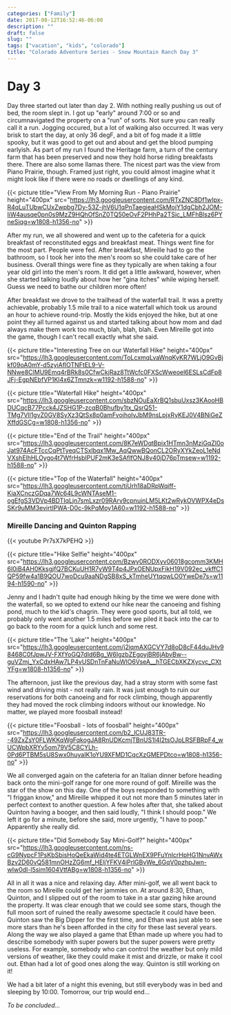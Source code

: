 ```yaml
---
categories: ["Family"]
date: 2017-08-12T16:52:46-06:00
description: ""
draft: false
slug: ""
tags: ["vacation", "kids", "colorado"]
title: "Colorado Adventure Series - Snow Mountain Ranch Day 3"
---
```


# Day 3

Day three started out later than day 2. With nothing really pushing us out of bed, the room slept in. I got up "early" around 7:00 or so and circumnavigated the property on a "run" of sorts. Not sure you can really call it a run. Jogging occured, but a lot of walking also occurred. It was very brisk to start the day, at only 36 degF, and a bit of fog made it a little spooky, but it was good to get out and about and get the blood pumping earlyish. As part of my run I found the Heritage farm, a turn of the century farm that has been preserved and now they hold horse riding breakfasts there. There are also some llamas there. The nicest part was the view from Piano Prairie, though. Framed just right, you could almost imagine what it might look like if there were no roads or dwellings of any kind.

{{< picture title="View From My Morning Run - Piano Prairie" height="400px" src="https://lh3.googleusercontent.com/RTxZNC8Df1wIpx-R4qLuTUbwCUxZwpbg7Dy-53Z-jhV6U1qPnTaegieaHSkMojY1dgCbh2JOM-IiW4ausqe0pn0s9MzZ9HQhOfSnZ0TQ50eOvF2PHhPa2TSic_LMFhBlsz6PYneSiqg=w1808-h1356-no" >}}

After my run, we all showered and went up to the cafeteria for a quick breakfast of reconstituted eggs and breakfast meat. Things went fine for the most part. People were fed. After breakfast, Mireille had to go the bathroom, so I took her into the men's room so she could take care of her business. Overall things were fine as they typically are when taking a four year old girl into the men's room. It did get a little awkward, however, when she started talking loudly about how her "gina itches" while wiping herself. Guess we need to bathe our children more often!

After breakfast we drove to the trailhead of the waterfall trail. It was a pretty achievable, probably 1.5 mile trail to a nice waterfall which took us around an hour to achieve round-trip. Mostly the kids enjoyed the hike, but at one point they all turned against us and started talking about how mom and dad always make them work too much, blah, blah, blah. Even Mireille got into the game, though I can't recall exactly what she said.

{{< picture title="Interesting Tree on our Waterfall Hike" height="400px" src="https://lh3.googleusercontent.com/ToLcxmqLvaWnqKyKR7WLjO9GvBjkf09oA0mY-d5zyiAflOTNFtEL9-V-NNwe8ClMU9Emq4rBRk8s0CfwCkjRaz8TtWcfc0FXScWweoel6ESLsCdFp8JFj-EgpNEbfVP1Kl4x6ZTmnzk=w1192-h1588-no" >}}

{{< picture title="Waterfall Hike" height="400px" src="https://lh3.googleusercontent.com/sbzNOuEaXrBQ1sbuUxsz3KAooHBDUCqcB77Pcck4JZSHG1P-zcqB0Bhufby1tx_QsrQ51-TMg7Vll1gvZ0GV8SyXz3QtSx8p0amFvojholvJbM9nsLpjxRyKEJ0V4BNiGeZXffdGSCg=w1808-h1356-no" >}}

{{< picture title="End of the Trail" height="400px" src="https://lh3.googleusercontent.com/8K7eWDqtBpix1HTmn3nMziGqZI0oJat974AcFTccCqPtTyeqCTSxlbqx1Mw_AqQwwBQonCL2ORyXYkZeoL1eNdVXshElhHLOygo4t7WfrHsbIPUF2mK3eSAflfONJ8v40jD76pTmsew=w1192-h1588-no" >}}

{{< picture title="Top of the Waterfall" height="400px" src="https://lh3.googleusercontent.com/tiUrh18aDRpWqiff-KiaXCnczGDqa7Wc64L9cWNTAseM1-ogEfgS3VDVp4BDTIqLjn7smLxzr09RArv9cpnuinLM5LKt2wRykOVWPX4eDsSKr9uMM3evirtIPWA-D0c-9kPqMoy1A60=w1192-h1588-no" >}}

### Mireille Dancing and Quinton Rapping
{{< youtube Pr7sX7kPEHQ >}}

{{< picture title="Hike Selfie" height="400px" src="https://lh3.googleusercontent.com/Bzwy0RODXyv06018gcomm3KMH6I0iB4AH0KksgjfQ7BCKuUH1R7yW9T4p4JPxOENUpxFikH19V092ec_vkffC1QP59fw4a1B9QOU7woDcu9aaNDgSB8xS_kTmheUYtqqwLO0YweDe7s=w1194-h1590-no" >}}

Jenny and I hadn't quite had enough hiking by the time we were done with the waterfall, so we opted to extend our hike near the canoeing and fishing pond, much to the kid's chagrin. They were good sports, but all told, we probably only went another 1.5 miles before we piled it back into the car to go back to the room for a quick lunch and some rest.

{{< picture title="The 'Lake'" height="400px" src="https://lh3.googleusercontent.com/j2iqmAXGCVY7d8oD8cF44duJHv98468C0fJpwJV-FXfYoGQ7dId6Bg_W6IgzbZEgoyjBR6jAbvBw--guVZmj_YxCdxHAw7LP4vUSDnTnFaNuWIO6VseA__hTGECbXKZXycvc_CXtYFg=w1808-h1356-no" >}}

The afternoon, just like the previous day, had a stray storm with some fast wind and driving mist - not really rain. It was just enough to ruin our reservations for both canoeing and for rock climbing, though apparently they had moved the rock climbing indoors without our knowledge. No matter, we played more foosball instead!

{{< picture title="Foosball - lots of foosball" height="400px" src="https://lh3.googleusercontent.com/b2_lCUJ83TR--49ZxZsY0FLWKKqWgFqkogJA8RnUDKcmjTBnUS1l4I2tsOJpLRSFBRpF4_wUCWpbXRYv5om79V5C8CYLh-0Pd6PTBM5sU8Swx0huyaIK1oYU9XFMD1CqcXzGMEPDtco=w1808-h1356-no" >}}

We all converged again on the cafeteria for an Italian dinner before heading back onto the mini-golf range for one more round of golf. Mireille was the star of the show on this day. One of the boys responded to something with "I friggan know," and Mireille whipped it out not more than 5 minutes later in perfect context to another question. A few holes after that, she talked about Quinton having a booger, and then said loudly, "I think I should poop." We left it go for a minute, before she said, more urgently, "I have to poop." Apparently she really did.

{{< picture title="Did Somebody Say Mini-Golf?" height="400px" src="https://lh3.googleusercontent.com/ns-cG9NypcF1PsKbSbisHoQeEkaWid4te4ETGLWnEX9PFuYnlcrHpHG1NnvAWxBzv2D60vQ581mnOHzZG6mf_HEljYFKV4iPrlGBvWe_6GqV0pzhpJwn-wIw0dI-l5sim1604VtfABg=w1808-h1356-no" >}}

All in all it was a nice and relaxing day. After mini-golf, we all went back to the room so Mireille could get her jammies on. At around 8:30, Ethan, Quinton, and I slipped out of the room to take in a star gazing hike around the property. It was clear enough that we could see some stars, though the full moon sort of ruined the really awesome spectacle it could have been. Quinton saw the Big Dipper for the first time, and Ethan was just able to see more stars than he's been afforded in the city for these last several years. Along the way we also played a game that Ethan made up where you had to describe somebody with super powers but the super powers were pretty useless. For example, somebody who can control the weather but only mild versions of weather, like they could make it mist and drizzle, or make it cool out. Ethan had a lot of good ones along the way. Quinton is still working on it!

We had a bit later of a night this evening, but still everybody was in bed and sleeping by 10:00. Tomorrow, our trip would end...

*To be concluded...*
